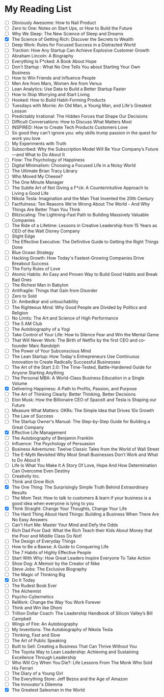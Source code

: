 # My Reading List

- [ ] Obviously Awesome: How to Nail Product
- [ ] Zero to One: Notes on Start Ups, or How to Build the Future
- [ ] Why We Sleep: The New Science of Sleep and Dreams
- [x] The Science of Getting Rich: Discover the Secrets to Wealth
- [ ] Deep Work: Rules for Focused Success in a Distracted World
- [ ] Traction: How Any Startup Can Achieve Explosive Customer Growth
- [ ] Abraham Lincoln: A Biography
- [ ] Everything Is F*cked: A Book About Hope
- [ ] Don't Startup : What No One Tells You about Starting Your Own Business
- [ ] How to Win Friends and Influence People
- [ ] Men Are from Mars, Women Are from Venus
- [ ] Lean Analytics: Use Data to Build a Better Startup Faster
- [ ] How to Stop Worrying and Start Living
- [ ] Hooked: How to Build Habit-Forming Products
- [ ] Tuesdays with Morrie: An Old Man, a Young Man, and Life's Greatest Lesson
- [ ] Predictably Irrational: The Hidden Forces that Shape Our Decisions
- [ ] Difficult Conversations: How to Discuss What Matters Most
- [ ] INSPIRED: How to Create Tech Products Customers Love
- [ ] So good they can't ignore you: why skills trump passion in the quest for work you love
- [ ] My Experiments with Truth
- [ ] Subscribed: Why the Subscription Model Will Be Your Company’s Future—and What to Do About It
- [ ] Flow: The Psychology of Happiness
- [ ] Digital Minimalism: Choosing a Focused Life in a Noisy World
- [ ] The Ultimate Brian Tracy Library
- [ ] Who Moved My Cheese?
- [ ] The One Minute Manager
- [ ] The Subtle Art of Not Giving a F*ck: A Counterintuitive Approach to Living a Good Life
- [ ] Nikola Tesla: Imagination and the Man That Invented the 20th Century
- [ ] Factfulness: Ten Reasons We're Wrong About The World - And Why Things Are Better Than You Think
- [ ] Blitzscaling: The Lightning-Fast Path to Building Massively Valuable Companies
- [ ] The Ride of a Lifetime: Lessons in Creative Leadership from 15 Years as CEO of the Walt Disney Company
- [ ] Slight Edge
- [ ] The Effective Executive: The Definitive Guide to Getting the Right Things Done
- [ ] Blue Ocean Strategy
- [ ] Hacking Growth: How Today's Fastest-Growing Companies Drive Breakout Success
- [ ] The Forty Rules of Love
- [ ] Atomic Habits: An Easy and Proven Way to Build Good Habits and Break Bad Ones
- [ ] The Richest Man in Babylon
- [ ] Antifragile: Things that Gain from Disorder
- [ ] Zero to Sold
- [ ] Dr. Ambedkar and untouchability
- [ ] The Righteous Mind: Why Good People are Divided by Politics and Religion
- [ ] No Limits: The Art and Science of High Performance
- [ ] The 5 AM Club
- [ ] The Autobiography of a Yogi
- [ ] Take Control of Your Life: How to Silence Fear and Win the Mental Game
- [ ] That Will Never Work: The Birth of Netflix by the first CEO and co-founder Marc Randolph
- [ ] The Power of Your Subconscious Mind
- [ ] The Lean Startup: How Today's Entrepreneurs Use Continuous Innovation to Create Radically Successful Businesses
- [ ] The Art of the Start 2.0: The Time-Tested, Battle-Hardened Guide for Anyone Starting Anything
- [ ] The Personal MBA: A World-Class Business Education in a Single Volume
- [x] Delivering Happiness: A Path to Profits, Passion, and Purpose
- [ ] The Art of Thinking Clearly: Better Thinking, Better Decisions
- [ ] Elon Musk: How the Billionaire CEO of SpaceX and Tesla is Shaping our Future
- [ ] Measure What Matters: OKRs: The Simple Idea that Drives 10x Growth
- [ ] The Law of Success
- [ ] The Startup Owner's Manual: The Step-by-Step Guide for Building a Great Company
- [X] Effective Life Management
- [ ] The Autobiography of Benjamin Franklin
- [ ] Influence: The Psychology of Persuasion
- [ ] Business Adventures: Twelve Classic Tales from the World of Wall Street
- [ ] The E-Myth Revisited Why Most Small Businesses Don’t Work and What to Do About It
- [ ] Life Is What You Make It A Story Of Love, Hope And How Determination Can Overcome Even Destiny
- [ ] Creativity Inc.
- [ ] Think and Grow Rich
- [X] The One Thing: The Surprisingly Simple Truth Behind Extraordinary Results
- [ ] The Mom Test: How to talk to customers & learn if your business is a good idea when everyone is lying to you
- [X] Think Straight: Change Your Thoughts, Change Your Life
- [ ] The Hard Thing About Hard Things: Building a Business When There Are No Easy Answers
- [ ] Can't Hurt Me: Master Your Mind and Defy the Odds
- [ ] Rich Dad Poor Dad: What the Rich Teach their Kids About Money that the Poor and Middle Class Do Not!
- [ ] The Design of Everyday Things
- [ ] How to Be a Bawse: A Guide to Conquering Life
- [ ] The 7 Habits of Highly Effective People
- [ ] Start With Why: How Great Leaders Inspire Everyone To Take Action
- [ ] Shoe Dog: A Memoir by the Creator of Nike
- [ ] Steve Jobs: The Exclusive Biography
- [ ] The Magic of Thinking Big
- [x] Do It Today
- [ ] The Rudest Book Ever
- [ ] The Alchemist
- [ ] Psycho-Cybernetics
- [ ] ReWork: Change the Way You Work Forever
- [ ] Think and Win like Dhoni
- [ ] Trillion Dollar Coach: The Leadership Handbook of Silicon Valley’s Bill Campbell
- [ ] Wings of Fire: An Autobiography
- [ ] My Inventions: The Autobiography of Nikola Tesla
- [ ] Thinking, Fast and Slow
- [ ] The Art of Public Speaking
- [ ] Built to Sell: Creating a Business That Can Thrive Without You
- [ ] The Toyota Way to Lean Leadership: Achieving and Sustaining Excellence Through Leadership
- [ ] Who Will Cry When You Die?: Life Lessons From The Monk Who Sold His Ferrari
- [ ] The Diary of a Young Girl
- [ ] The Everything Store: Jeff Bezos and the Age of Amazon
- [ ] The Innovator's Dilemma
- [x] The Greatest Salesman in the World
